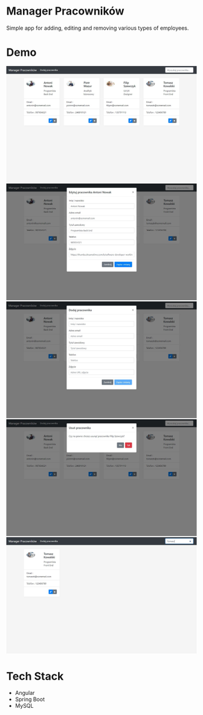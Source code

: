 # Manager Pracowników
Simple app for adding, editing and removing various types of employees.

# Demo
![](/demo/demo1.JPG)
![](/demo/demo2.JPG)
![](/demo/demo3.JPG)
![](/demo/demo4.JPG)
![](/demo/demo5.JPG)

# Tech Stack
- Angular 
- Spring Boot
- MySQL
